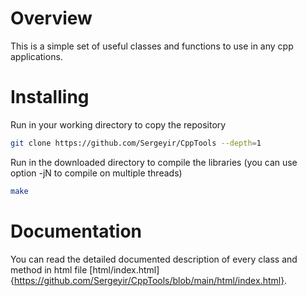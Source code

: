 # Overview

This is a simple set of useful classes and functions to use in any cpp applications.

# Installing

Run in your working directory to copy the repository

```sh
git clone https://github.com/Sergeyir/CppTools --depth=1
```

Run in the downloaded directory to compile the libraries (you can use option -jN to compile on multiple threads)

```sh 
make
```

# Documentation

You can read the detailed documented description of every class and method in html file [html/index.html]{https://github.com/Sergeyir/CppTools/blob/main/html/index.html}.
